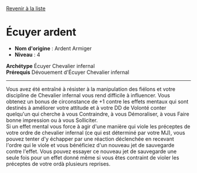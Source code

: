 [Revenir à la liste](list.md)

# Écuyer ardent

 * **Nom d'origine** : Ardent Armiger
 * **Niveau** : 4


<p><span id="ctl00_MainContent_DetailedOutput"><strong>Archétype</strong> Écuyer Chevalier infernal<br><strong>Prérequis</strong> Dévouement d'Écuyer Chevalier infernal<br></span></p>
<hr>
<p>Vous avez été entraîné à résister à la manipulation des fiélons et votre discipline de Chevalier infernal vous rend difficile à influencer. Vous obtenez un bonus de circonstance de +1 contre les effets mentaux qui sont destinés à améliorer votre attitude et à votre DD de Volonté conter quelqu'un qui cherche à vous Contraindre, à vous Démoraliser, à vous Faire bonne impression ou à vous Solliciter.<br>Si un effet mental vous force à agir d'une manière qui viole les préceptes de votre ordre de chevalier infernal (ce qui est déterminé par votre MJ), vous pouvez tenter d'y échapper par une réaction déclenchée en recevant l'ordre qui le viole et vous bénéficiez d'un nouveau jet de sauvegarde contre l'effet. Vous pouvez essayer ce nouveau jet de sauvegarde une seule fois pour un effet donné même si vous êtes contraint de violer les préceptes de votre ordà plusieurs reprises.</p>